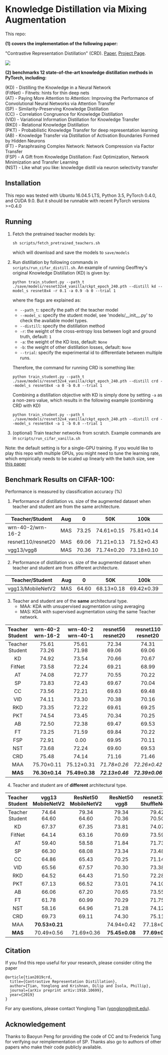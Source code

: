 # Knowledge Distillation via Mixing Augmentation

This repo:

**(1) covers the implementation of the following paper:**

"Contrastive Representation Distillation" (CRD). [Paper](http://arxiv.org/abs/1910.10699), [Project Page](http://hobbitlong.github.io/CRD/).

![](https://github.com/alldbi/KDA/blob/master/examples/fig.jpg)

<p></p>

**(2) benchmarks 12 state-of-the-art knowledge distillation methods in PyTorch, including:**

(KD) - Distilling the Knowledge in a Neural Network  
(FitNet) - Fitnets: hints for thin deep nets  
(AT) - Paying More Attention to Attention: Improving the Performance of Convolutional Neural Networks
    via Attention Transfer  
(SP) - Similarity-Preserving Knowledge Distillation  
(CC) - Correlation Congruence for Knowledge Distillation  
(VID) - Variational Information Distillation for Knowledge Transfer  
(RKD) - Relational Knowledge Distillation  
(PKT) - Probabilistic Knowledge Transfer for deep representation learning  
(AB) - Knowledge Transfer via Distillation of Activation Boundaries Formed by Hidden Neurons  
(FT) - Paraphrasing Complex Network: Network Compression via Factor Transfer  
(FSP) - A Gift from Knowledge Distillation:
    Fast Optimization, Network Minimization and Transfer Learning  
(NST) - Like what you like: knowledge distill via neuron selectivity transfer 

## Installation

This repo was tested with Ubuntu 16.04.5 LTS, Python 3.5, PyTorch 0.4.0, and CUDA 9.0. But it should be runnable with recent PyTorch versions >=0.4.0

## Running

1. Fetch the pretrained teacher models by:

    ```
    sh scripts/fetch_pretrained_teachers.sh
    ```
   which will download and save the models to `save/models`
   
2. Run distillation by following commands in `scripts/run_cifar_distill.sh`. An example of running Geoffrey's original Knowledge Distillation (KD) is given by:

    ```
    python train_student.py --path_t ./save/models/resnet32x4_vanilla/ckpt_epoch_240.pth --distill kd --model_s resnet8x4 -r 0.1 -a 0.9 -b 0 --trial 1
    ```
    where the flags are explained as:
    - `--path_t`: specify the path of the teacher model
    - `--model_s`: specify the student model, see 'models/\_\_init\_\_.py' to check the available model types.
    - `--distill`: specify the distillation method
    - `-r`: the weight of the cross-entropy loss between logit and ground truth, default: `1`
    - `-a`: the weight of the KD loss, default: `None`
    - `-b`: the weight of other distillation losses, default: `None`
    - `--trial`: specify the experimental id to differentiate between multiple runs.
    
    Therefore, the command for running CRD is something like:
    ```
    python train_student.py --path_t ./save/models/resnet32x4_vanilla/ckpt_epoch_240.pth --distill crd --model_s resnet8x4 -a 0 -b 0.8 --trial 1
    ```
    
    Combining a distillation objective with KD is simply done by setting `-a` as a non-zero value, which results in the following example (combining CRD with KD)
    ```
    python train_student.py --path_t ./save/models/resnet32x4_vanilla/ckpt_epoch_240.pth --distill crd --model_s resnet8x4 -a 1 -b 0.8 --trial 1     
    ```

3. (optional) Train teacher networks from scratch. Example commands are in `scripts/run_cifar_vanilla.sh`

Note: the default setting is for a single-GPU training. If you would like to play this repo with multiple GPUs, you might need to tune the learning rate, which empirically needs to be scaled up linearly with the batch size, see [this paper](https://arxiv.org/abs/1706.02677)

## Benchmark Results on CIFAR-100:

Performance is measured by classification accuracy (%)

1. Performance of distillation vs. size of the augmented dataset when teacher and student are from the same architecture.

| Teacher/Student | Aug  | 0   | 50K | 100k |200k |300k | 400k | 500k |
| -----------     | ---- | ----| --- | --- | ---- | ---- | ---- | ---- |
| wrn-40-2/wrn-16-2    | MAS  | 73.25  |74.61±0.15  | 75.81±0.14 | 75.91±0.21 | 76.21±0.14 | 76.30±0.15 | 76.30±0.14 |                     
| resnet110/resnet20   | MAS  | 69.06  |  71.21±0.13          | 71.52±0.43 | 71.79±0.22 | 71.81±0.29 | 72.31±0.20 | 72.39±0.06 |
| vgg13/vgg8    | MAS  |  70.36    |  71.74±0.20  | 73.18±0.10 |   74.47±0.43   |   74.57±0.06   |   74.68±0.24   | 74.59±0.12  |


2. Performance of distillation vs. size of the augmented dataset when teacher and student are from different architecture.

| Teacher/Student      | Aug  |  0       | 50K | 100k |200k |300k | 400k | 500k |
| -----------          | ---- | -------  | --- | --- | ---- | ---- | ---- | ---- |
| vgg13/MobileNetV2    | MAS  |  64.60   | 68.13±0.18  | 69.42±0.39 | 69.26±0.80 | 70.68±0.48 | 69.76±0.65 | 70.49±0.56  |

3. Teacher and student are of the **same** architectural type.
    - MAA: KDA with unsupervised augmentation using averaging
    - MAS: KDA with supervised augmentation using the same Teacher network.  

| Teacher <br> Student | wrn-40-2 <br> wrn-16-2 | wrn-40-2 <br> wrn-40-1 | resnet56 <br> resnet20 | resnet110 <br> resnet20 | resnet110 <br> resnet32 | resnet32x4 <br> resnet8x4 |  vgg13 <br> vgg8 |
|:---------------:|:-----------------:|:-----------------:|:-----------------:|:------------------:|:------------------:|:--------------------:|:-----------:|
| Teacher <br> Student |    75.61 <br> 73.26    |    75.61 <br> 71.98    |    72.34 <br> 69.06    |     74.31 <br> 69.06    |     74.31 <br> 71.14    |      79.42 <br> 72.50     | 74.64 <br> 70.36 |
| KD | 74.92 | 73.54 | 70.66 | 70.67 | 73.08 | 73.33 | 72.98 |
| FitNet | 73.58 | 72.24 | 69.21 | 68.99 | 71.06 | 73.50 | 71.02 |
| AT | 74.08 | 72.77 | 70.55 | 70.22 | 72.31 | 73.44 | 71.43 |
| SP | 73.83 | 72.43 | 69.67 | 70.04 | 72.69 | 72.94 | 72.68 |
| CC | 73.56 | 72.21 | 69.63 | 69.48 | 71.48 | 72.97 | 70.71 |
| VID  | 74.11 | 73.30 | 70.38 | 70.16 | 72.61 | 73.09 | 71.23 |
| RKD  | 73.35 | 72.22 | 69.61 | 69.25 | 71.82 | 71.90 | 71.48 |
| PKT  | 74.54 | 73.45 | 70.34 | 70.25 | 72.61 | 73.64 | 72.88 |
| AB   | 72.50 | 72.38 | 69.47 | 69.53 | 70.98 | 73.17 | 70.94 |
| FT   | 73.25 | 71.59 | 69.84 | 70.22 | 72.37 | 72.86 | 70.58 |
| FSP  | 72.91 | 0.00 | 69.95 | 70.11 | 71.89 | 72.62 | 70.23 |
| NST  | 73.68 | 72.24 | 69.60 | 69.53 | 71.96 | 73.30 | 71.53 |
| CRD  | 75.48 | 74.14 | 71.16 | 71.46 | 73.48 | 75.51 | 73.94 |
| MAA|  75.70±0.11     |   75.12±0.31     |   _71.78±0.26_    | _72.26±0.42_ |   73.70±0.32    |   76.17±0.12     |    74.07±0.32   |
| **MAS**|    **76.30±0.14**   |    **75.49±0.38**   |   _**72.13±0.46**_    | _**72.39±0.06**_ |   **74.25±0.07**    |   **76.92±0.08**    |   **74.59±0.12**    |

4. Teacher and student are of **different** architectural type.

| Teacher <br> Student | vgg13 <br> MobileNetV2 | ResNet50 <br> MobileNetV2 | ResNet50 <br> vgg8 | resnet32x4 <br> ShuffleNetV1 | resnet32x4 <br> ShuffleNetV2 | wrn-40-2 <br> ShuffleNetV1 |
|:---------------:|:-----------------:|:--------------------:|:-------------:|:-----------------------:|:-----------------------:|:---------------------:|
| Teacher <br> Student |    74.64 <br> 64.60    |      79.34 <br> 64.60     |  79.34 <br> 70.36  |       79.42 <br> 70.50       |       79.42 <br> 71.82       |      75.61 <br> 70.50      |
| KD | 67.37 | 67.35 | 73.81 | 74.07 | 74.45 | 74.83 |
| FitNet | 64.14 | 63.16 | 70.69 | 73.59 | 73.54 | 73.73 |
| AT | 59.40 | 58.58 | 71.84 | 71.73 | 72.73 | 73.32 |
| SP | 66.30 | 68.08 | 73.34 | 73.48 | 74.56 | 74.52 |
| CC | 64.86 | 65.43 | 70.25 | 71.14 | 71.29 | 71.38 |
| VID | 65.56 | 67.57 | 70.30 | 73.38 | 73.40 | 73.61 |
| RKD | 64.52 | 64.43 | 71.50 | 72.28 | 73.21 | 72.21 |
| PKT | 67.13 | 66.52 | 73.01 | 74.10 | 74.69 | 73.89 |
| AB | 66.06 | 67.20 | 70.65 | 73.55 | 74.31 | 73.34 |
| FT | 61.78 | 60.99 | 70.29 | 71.75 | 72.50 | 72.03 |
| NST | 58.16 | 64.96 | 71.28 | 74.12 | 74.68 | 74.89 |
| CRD | 69.73 | 69.11 | 74.30 | 75.11 | 75.65 | 76.05 |
| MAA |  **70.53±0.21**  |       |    74.94±0.42  |   77.18±0.19   |   77.99±0.15   |   75.90±0.09     |
| **MAS** |  70.49±0.56   |    71.69±0.36   |   **75.45±0.08**   |    **77.69±0.32**  |   **78.66±0.20**   |    **76.88±0.35**    |
## Citation

If you find this repo useful for your research, please consider citing the paper

```
@article{tian2019crd,
  title={Contrastive Representation Distillation},
  author={Tian, Yonglong and Krishnan, Dilip and Isola, Phillip},
  journal={arXiv preprint arXiv:1910.10699},
  year={2019}
}
```
For any questions, please contact Yonglong Tian (yonglong@mit.edu).

## Acknowledgement

Thanks to Baoyun Peng for providing the code of CC and to Frederick Tung for verifying our reimplementation of SP. Thanks also go to authors of other papers who make their code publicly available.
